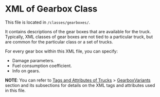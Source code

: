 # XML of Gearbox Class

This file is located in `/classes/gearboxes/`. 

It contains descriptions of the gear boxes that are available for the truck. Typically, XML classes of gear boxes are not tied to a particular truck, but are common for the particular class or a set of trucks.

For every gear box within this XML file, you can specify:

- Damage parameters.
- Fuel consumption coefficient.
- Info on gears.

**NOTE**: You can refer to [Tags and Attributes of Trucks](./../../tags_and_attributes_of_trucks/index.md) > [GearboxVariants](./../../tags_and_attributes_of_trucks/gearboxvariants/index.md) section and its subsections for details on the XML tags and attributes used in this file.
